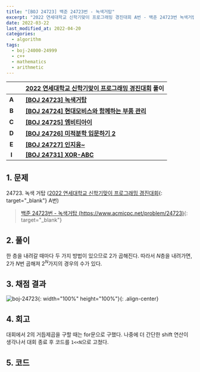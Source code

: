 ```yaml
---
title: "[BOJ 24723] 백준 24723번 - 녹색거탑"
excerpt: "2022 연세대학교 신학기맞이 프로그래밍 경진대회 A번 - 백준 24723번 녹색거탑 풀이"
date: 2022-03-22
last_modified_at: 2022-04-20
categories:
  - algorithm
tags:
  - boj-24000-24999
  - c++
  - mathematics
  - arithmetic
---
```


|||[2022 연세대학교 신학기맞이 프로그래밍 경진대회](https://burningfalls.github.io/contest/yonsei-baekjoon-contest/) 풀이|
|:---:|:---:|:---|
|**A**||**[[BOJ 24723] 녹색거탑](https://burningfalls.github.io/algorithm/boj-24723/)**|
|**B**||**[[BOJ 24724] 현대모비스와 함께하는 부품 관리](https://burningfalls.github.io/algorithm/boj-24724/)**|
|**C**||**[[BOJ 24725] 엠비티아이](https://burningfalls.github.io/algorithm/boj-24725/)**|
|**D**||**[[BOJ 24726] 미적분학 입문하기 2](https://burningfalls.github.io/algorithm/boj-24726/)**|
|**E**||**[[BOJ 24727] 인지융~](https://burningfalls.github.io/algorithm/boj-24727/)**|
|**I**||**[[BOJ 24731] XOR-ABC](https://burningfalls.github.io/algorithm/boj-24731/)**|

## 1. 문제
$24723$. 녹색 거탑 ([2022 연세대학교 신학기맞이 프로그래밍 경진대회](https://burningfalls.github.io/contest/yonsei-baekjoon-contest/){: target="_blank"} A번)

> [백준 24723번 - 녹색거탑 (https://www.acmicpc.net/problem/24723)](https://www.acmicpc.net/problem/24723){: target="_blank"}

## 2. 풀이

한 층을 내려갈 때마다 두 가지 방법이 있으므로 $2$가 곱해진다. 따라서 $N$층을 내려가면, $2$가 $N$번 곱해져 $2^N$가지의 경우의 수가 있다.

## 3. 채점 결과

![boj-24723](https://user-images.githubusercontent.com/30232837/159595606-5b9a142f-7288-4999-a621-18869842adf6.png "boj-24723"){: width="100%" height="100%"}{: .align-center}

## 4. 회고

대회에서 $2$의 거듭제곱을 구할 때는 for문으로 구했다. 나중에 더 간단한 shift 연산이 생각나서 대회 종료 후 코드를 `1<<N`으로 고쳤다.

## 5. 코드

<script src="https://gist.github.com/BurningFalls/c616c6135f58c19530da0dce9c40cafa.js"></script>